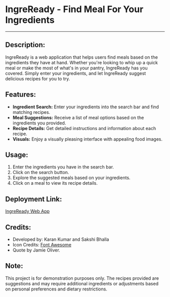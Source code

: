 # IngreReady - Find Meal For Your Ingredients

---

## Description:
IngreReady is a web application that helps users find meals based on the ingredients they have at hand. Whether you're looking to whip up a quick meal or make the most of what's in your pantry, IngreReady has you covered. Simply enter your ingredients, and let IngreReady suggest delicious recipes for you to try.

## Features:
- **Ingredient Search:** Enter your ingredients into the search bar and find matching recipes.
- **Meal Suggestions:** Receive a list of meal options based on the ingredients you provided.
- **Recipe Details:** Get detailed instructions and information about each recipe.
- **Visuals:** Enjoy a visually pleasing interface with appealing food images.

## Usage:
1. Enter the ingredients you have in the search bar.
2. Click on the search button.
3. Explore the suggested meals based on your ingredients.
4. Click on a meal to view its recipe details.

## Deployment Link:
[IngreReady Web App](https://kumar-karan.github.io/IngreReady/)

## Credits:
- Developed by: Karan Kumar and Sakshi Bhalla
- Icon Credits: [Font Awesome](https://fontawesome.com/)
- Quote by Jamie Oliver.

## Note:
This project is for demonstration purposes only. The recipes provided are suggestions and may require additional ingredients or adjustments based on personal preferences and dietary restrictions.
